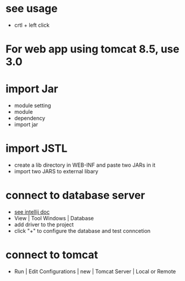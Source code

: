 see usage
============
- crtl + left click 
 
For web app using tomcat 8.5, use 3.0
========================================


import Jar 
==========
- module setting 
- module
- dependency
- import jar

import JSTL
===============
- create a lib directory in WEB-INF and paste two JARs in it 
- import two JARS to external libary

connect to database server
============================
- [see intellij doc](https://www.jetbrains.com/help/idea/connecting-to-a-database.html#mysql)
- View | Tool Windows | Database
- add driver to the project 
- click "+" to configure the database and test conncetion 

connect to tomcat
===================
- Run | Edit Configurations |  new | Tomcat Server | Local or Remote
